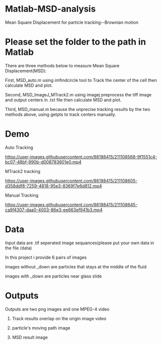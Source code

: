 # Matlab-MSD-analysis
Mean Square Displacement for particle tracking--Brownian motion

# Please set the folder to the path in Matlab

There are three methods below to measure Mean Square Displacement(MSD):

First, MSD_auto.m using imfindcircle tool to Track the center of the cell then calculate MSD and plot.

Second, MSD_ImageJ_MTrack2.m using imagej preprocess the tiff image and output centers in .txt file then calculate MSD and plot.

Third, MSD_manual.m because the unprecise tracking results by the two methods above, using getpts to track centers manually.

# Demo

Auto Tracking

https://user-images.githubusercontent.com/86188415/211108568-9f1551c4-bc07-48bf-990b-d008783601e0.mp4

MTrack2 tracking

https://user-images.githubusercontent.com/86188415/211108605-d358ddf8-7259-4818-95e3-8369f7e6d812.mp4

Manual Tracking

https://user-images.githubusercontent.com/86188415/211108645-ca9f4307-daa0-4003-86e3-ee663ef941b3.mp4

# Data

Input data are .tif seperated image sequances(please put your own data in the file /data)

In this project i provide 6 pairs of images

images without _down are particles that stays at the middle of the fluid

images with _down are particles near glass slide

# Outputs

Outputs are two png images and one MPEG-4 video

1. Track results overlap on the origin image video

2. particle's moving path image

3. MSD result image
